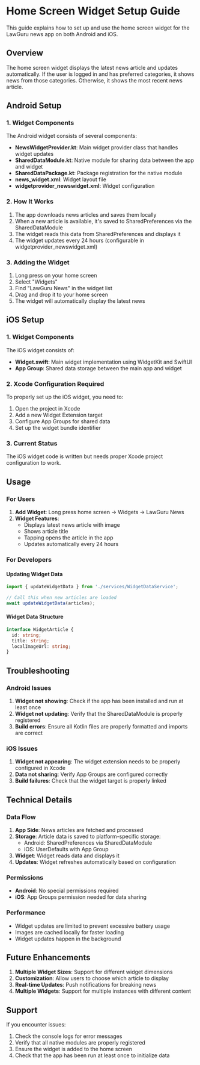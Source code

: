 # Home Screen Widget Setup Guide

This guide explains how to set up and use the home screen widget for the LawGuru news app on both Android and iOS.

## Overview

The home screen widget displays the latest news article and updates automatically. If the user is logged in and has preferred categories, it shows news from those categories. Otherwise, it shows the most recent news article.

## Android Setup

### 1. Widget Components

The Android widget consists of several components:

- **NewsWidgetProvider.kt**: Main widget provider class that handles widget updates
- **SharedDataModule.kt**: Native module for sharing data between the app and widget
- **SharedDataPackage.kt**: Package registration for the native module
- **news_widget.xml**: Widget layout file
- **widgetprovider_newswidget.xml**: Widget configuration

### 2. How It Works

1. The app downloads news articles and saves them locally
2. When a new article is available, it's saved to SharedPreferences via the SharedDataModule
3. The widget reads this data from SharedPreferences and displays it
4. The widget updates every 24 hours (configurable in widgetprovider_newswidget.xml)

### 3. Adding the Widget

1. Long press on your home screen
2. Select "Widgets"
3. Find "LawGuru News" in the widget list
4. Drag and drop it to your home screen
5. The widget will automatically display the latest news

## iOS Setup

### 1. Widget Components

The iOS widget consists of:

- **Widget.swift**: Main widget implementation using WidgetKit and SwiftUI
- **App Group**: Shared data storage between the main app and widget

### 2. Xcode Configuration Required

To properly set up the iOS widget, you need to:

1. Open the project in Xcode
2. Add a new Widget Extension target
3. Configure App Groups for shared data
4. Set up the widget bundle identifier

### 3. Current Status

The iOS widget code is written but needs proper Xcode project configuration to work.

## Usage

### For Users

1. **Add Widget**: Long press home screen → Widgets → LawGuru News
2. **Widget Features**:
   - Displays latest news article with image
   - Shows article title
   - Tapping opens the article in the app
   - Updates automatically every 24 hours

### For Developers

#### Updating Widget Data

```typescript
import { updateWidgetData } from './services/WidgetDataService';

// Call this when new articles are loaded
await updateWidgetData(articles);
```

#### Widget Data Structure

```typescript
interface WidgetArticle {
  id: string;
  title: string;
  localImageUrl: string;
}
```

## Troubleshooting

### Android Issues

1. **Widget not showing**: Check if the app has been installed and run at least once
2. **Widget not updating**: Verify that the SharedDataModule is properly registered
3. **Build errors**: Ensure all Kotlin files are properly formatted and imports are correct

### iOS Issues

1. **Widget not appearing**: The widget extension needs to be properly configured in Xcode
2. **Data not sharing**: Verify App Groups are configured correctly
3. **Build failures**: Check that the widget target is properly linked

## Technical Details

### Data Flow

1. **App Side**: News articles are fetched and processed
2. **Storage**: Article data is saved to platform-specific storage:
   - Android: SharedPreferences via SharedDataModule
   - iOS: UserDefaults with App Group
3. **Widget**: Widget reads data and displays it
4. **Updates**: Widget refreshes automatically based on configuration

### Permissions

- **Android**: No special permissions required
- **iOS**: App Groups permission needed for data sharing

### Performance

- Widget updates are limited to prevent excessive battery usage
- Images are cached locally for faster loading
- Widget updates happen in the background

## Future Enhancements

1. **Multiple Widget Sizes**: Support for different widget dimensions
2. **Customization**: Allow users to choose which article to display
3. **Real-time Updates**: Push notifications for breaking news
4. **Multiple Widgets**: Support for multiple instances with different content

## Support

If you encounter issues:

1. Check the console logs for error messages
2. Verify that all native modules are properly registered
3. Ensure the widget is added to the home screen
4. Check that the app has been run at least once to initialize data
